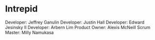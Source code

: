 # Intrepid

Developer: Jeffrey Ganulin
Developer: Justin Hall
Developer: Edward Jesinsky II
Developer: Arbern Lim
Product Owner: Alexis McNeill
Scrum Master: Milly Namukasa
